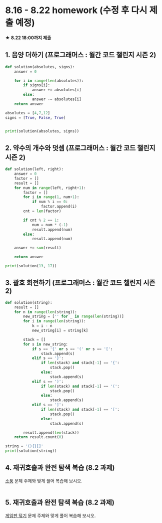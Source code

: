 # 8.16 - 8.22 homework (수정 후 다시 제출 예정)

★ **8.22 18:00까지 제출**

## 1. 음양 더하기 (프로그래머스 :  월간 코드 챌린지 시즌 2)

```python
def solution(absolutes, signs):
    answer = 0

    for i in range(len(absolutes)):
        if signs[i]:
            answer += absolutes[i]
        else:
            answer -= absolutes[i]
    return answer

absolutes = [4,7,12]
signs = [True, False, True]


print(solution(absolutes, signs))
```



## 2. 약수의 개수와 덧셈 (프로그래머스 :  월간 코드 챌린지 시즌 2)

```python
def solution(left, right):
    answer = 0
    factor = []
    result = []
    for num in range(left, right+1):
        factor = []
        for i in range(1, num+1):
            if num % i == 0:
                factor.append(i)
        cnt = len(factor)

        if cnt % 2 == 1:
            num = num * (-1)
            result.append(num)
        else:
            result.append(num)

    answer += sum(result)

    return answer

print(solution(13, 17))
```



## 3. 괄호 회전하기 (프로그래머스 :  월간 코드 챌린지 시즌 2)

```python
def solution(string):
    result = []
    for n in range(len(string)):
        new_string = ['' for _ in range(len(string))]
        for i in range(len(string)):
            k = i - n
            new_string[i] = string[k]

        stack = []
        for s in new_string:
            if s == '{' or s == '(' or s == '[':
                stack.append(s)
            elif s == '}':
                if len(stack) and stack[-1] == '{':
                    stack.pop()
                else:
                    stack.append(s)
            elif s == ')':
                if len(stack) and stack[-1] == '(':
                    stack.pop()
                else:
                    stack.append(s)
            elif s == ']':
                if len(stack) and stack[-1] == '[':
                    stack.pop()
                else:
                    stack.append(s)

        result.append(len(stack))
    return result.count(0)

string = '(){}[]'
print(solution(string))

```



## 4. 재귀호출과 완전 탐색 복습 (8.2 과제)

[소풍](https://algospot.com/judge/problem/read/PICNIC)   문제 주제와 맞게 풀어 복습해 보시오.

```python
```



## 5. 재귀호출과 완전 탐색 복습 (8.2 과제)

[게임판 덮기](https://algospot.com/judge/problem/read/BOARDCOVER) 문제 주제와 맞게 풀어 복습해 보시오.